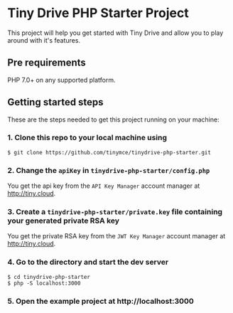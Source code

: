 # Tiny Drive PHP Starter Project

This project will help you get started with Tiny Drive and allow you to play around with it's features.

## Pre requirements

PHP 7.0+ on any supported platform.

## Getting started steps

These are the steps needed to get this project running on your machine:

### 1. Clone this repo to your local machine using

```
$ git clone https://github.com/tinymce/tinydrive-php-starter.git
```

### 2. Change the `apiKey` in `tinydrive-php-starter/config.php`

You get the api key from the `API Key Manager` account manager at http://tiny.cloud.

### 3. Create a `tinydrive-php-starter/private.key` file containing your generated private RSA key

You get the private RSA key from the `JWT Key Manager` account manager at http://tiny.cloud.

### 4. Go to the directory and start the dev server

```
$ cd tinydrive-php-starter
$ php -S localhost:3000
```

### 5. Open the example project at http://localhost:3000
